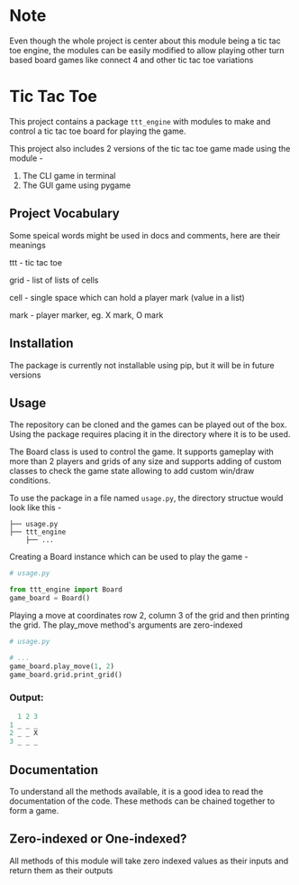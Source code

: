 ﻿# Note

Even though the whole project is center about this module being a tic tac toe
engine, the modules can be easily modified to allow playing other turn based board
games like connect 4 and other tic tac toe variations

# Tic Tac Toe

This project contains a package `ttt_engine` with modules to make and control
a tic tac toe board for playing the game.

This project also includes 2 versions of the tic tac toe game made using the module -

1. The CLI game in terminal
2. The GUI game using pygame

## Project Vocabulary
Some speical words might be used in docs and comments, here are their meanings

ttt - tic tac toe

grid - list of lists of cells

cell - single space which can hold a player mark (value in a list)

mark - player marker, eg. X mark, O mark

## Installation

The package is currently not installable using pip, but it will be in future versions

## Usage

The repository can be cloned and the games can be played out of the box.
Using the package requires placing it in the directory where it is to be used.

The Board class is used to control the game. It supports gameplay with more than 2 players
and grids of any size and supports adding of custom classes to check the game state
allowing to add custom win/draw conditions.

To use the package in a file named `usage.py`, the directory structue would look like this -

```
├── usage.py
├── ttt_engine
    ├── ... 
```

Creating a Board instance which can be used to play the game -

```python
# usage.py

from ttt_engine import Board
game_board = Board()
```

Playing a move at coordinates row 2, column 3 of the grid and then printing the grid.
The play_move method's arguments are zero-indexed

```python
# usage.py

# ...
game_board.play_move(1, 2)
game_board.grid.print_grid()
```

### Output:

```python
  1 2 3
1 _ _ _
2 _ _ X
3 _ _ _
```

## Documentation

To understand all the methods available, it is a good idea to read the documentation of
the code. These methods can be chained together to form a game.

## Zero-indexed or One-indexed?
All methods of this module will take zero indexed values as their inputs and
return them as their outputs